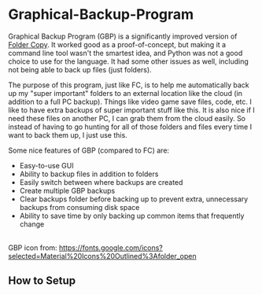 # Graphical-Backup-Program

Graphical Backup Program (GBP) is a significantly improved version of [Folder Copy](https://github.com/ellman12/Folder-Copy). It worked good as a proof-of-concept, but making it a command line tool wasn't the smartest idea, and Python was not a good choice to use for the language. It had some other issues as well, including not being able to back up files (just folders).

The purpose of this program, just like FC, is to help me automatically back up my "super important" folders to an external location like the cloud (in addition to a full PC backup). Things like video game save files, code, etc. I like to have extra backups of super important stuff like this. It is also nice if I need these files on another PC, I can grab them from the cloud easily. So instead of having to go hunting for all of those folders and files every time I want to back them up, I just use this.

Some nice features of GBP (compared to FC) are:
* Easy-to-use GUI
* Ability to backup files in addition to folders
* Easily switch between where backups are created
* Create multiple GBP backups
* Clear backups folder before backing up to prevent extra, unnecessary backups from consuming disk space
* Ability to save time by only backing up common items that frequently change

<br>GBP icon from: https://fonts.google.com/icons?selected=Material%20Icons%20Outlined%3Afolder_open<br>

## How to Setup

<!-- TODO: talk about how stuff is saved to disk for next time (and where it's stored) -->